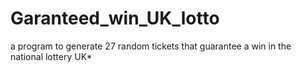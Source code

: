 # Garanteed_win_UK_lotto
a program to generate 27 random tickets that guarantee a win in the national lottery UK*
